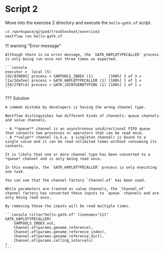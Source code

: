 # Script 2

Move into the exercise 2 directory and execute the `hello-gatk.nf` script.

```bash
cd /workspace/gitpod/troubleshoot/exercise2
nextflow run hello-gatk.nf
```

!!! warning "Error message"

    Although there is no error message, the `GATK_HAPLOTYPECALLER` process is only being run once not three times as expected.

    ```console
    executor >  local (5)
    [d2/839095] process > SAMTOOLS_INDEX (1)       [100%] 3 of 3 ✔
    [1a/2dafee] process > GATK_HAPLOTYPECALLER (1) [100%] 1 of 1 ✔
    [59/278fc4] process > GATK_JOINTGENOTYPING (1) [100%] 1 of 1 ✔
    ```

??? Solution

    A common mistake by developers is having the wrong channel type.

    Nextflow distinguishes two different kinds of channels: queue channels and value channels.

    - A **queue** channel is an asynchronous unidirectional FIFO queue that connects two processes or operators that can be read once.
    - A **value** channel (a.k.a. a singleton channel) is bound to a single value and it can be read unlimited times without consuming its contents.

    It is likely that one or more channel type has been converted to a *queue* channel and is only being read once.

    In this example, the `GATK_HAPLOTYPECALLER` process is only executing one task.

    You can see that the channel factory `Channel.of` has been used.

    While parameters are treated as value channels, the `Channel.of` channel factory has converted these inputs to `queue` channels and are only being read once.

    By removing these the inputs will be read multiple times.

    ```console title="hello-gatk.nf" linenums="111"
    GATK_HAPLOTYPECALLER(
        SAMTOOLS_INDEX.out,
        Channel.of(params.genome_reference),
        Channel.of(params.genome_reference_index),
        Channel.of(params.genome_reference_dict),
        Channel.of(params.calling_intervals)
    )
    ```
